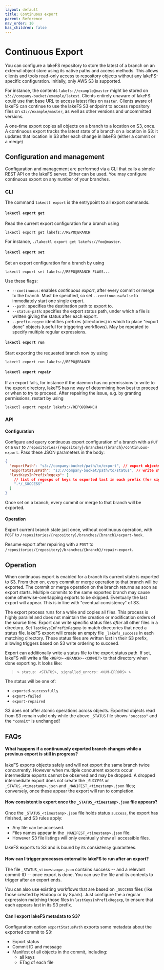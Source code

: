 ```yaml
---
layout: default
title: Continuous export
parent: Reference
nav_order: 10
has_children: false
---
```

# Continuous Export

You can configure a lakeFS repository to store the latest of a branch on an external
object store using its native paths and access methods.  This allows clients and tools
read-only access to repository objects without any lakeFS-specific configuration.
Initially, only AWS S3 is supported.

For instance, the contents `lakefs://example@master` might be stored on
`s3://company-bucket/example/latest`.  Clients entirely unaware of lakeFS could use that
base URL to access latest files on `master`.  Clients aware of lakeFS can continue to use
the lakeFS S3 endpoint to access repository files on `s3://example/master`, as well as
other versions and uncommitted versions.

A one-time export copies all objects on a branch to a location on S3, once.  A continuous
export tracks the latest state of a branch on a location in S3: it updates that location
in S3 after each change in lakeFS (either a commit or a merge)

## Configuration and management

Configuration and management are performed via a CLI that calls a simple REST API on the
lakeFS server.  Either can be used.  You may configure continuous export on any number of your
branches.

### CLI

The command `lakectl export` is the entrypoint to all export commands.

#### `lakectl export get`

Read the current export configuration for a branch using
```shell
lakectl export get lakefs://REPO@BRANCH
```

For instance,  `./lakectl export get lakefs://foo@master`.

#### `lakectl export set`

Set an export configuration for a branch by using
```shell
lakectl export set lakefs://REPO@BRANCH FLAGS...
```

Use these flags:
* `--continuous`: enables _continuous export_, after every commit or merge to the branch.
  Must be specified, so set `--continuous=false` to immediately start one single export.
* `--path`: specifies the destination path to export to.
* `--status-path`: specifies the export status path, under which a file is written giving the
  status after each export.
* `--prefix-regex`: identifies prefixes (directories) in which to place "export done" objects
  (useful for triggering workflows).  May be repeated to specify multiple regular expressions.
  
#### `lakectl export run`

Start exporting the requested branch now by using
```shell
lakectl export run lakefs://REPO@BRANCH
```

#### `lakectl export repair`

If an export fails, for instance if the daemon has no permissions to write to the export
directory, lakeFS has no way of determining how best to proceed or when to try to proceed.
After repairing the issue, e.g. by granting permissions, restart by using
```shell
lakectl export repair lakefs://REPO@BRANCH
```

### API

#### Configuration

Configure and query continuous export configuration of a branch with a `PUT` or a `GET` to
`/repositories/{repository}/branches/{branch}/continuous-export`.  Pass these JSON
parameters in the body:
```json
{
  "exportPath": "s3://company-bucket/path/to/export", // export objects to this path (required)
  "exportStatusPath": "s3://company-bucket/path/to/status", // write status to this path (optional)
  "lastKeysInPrefixRegexp": [
    // list of regexps of keys to exported last in each prefix (for signalling) (optional)
    ".*/_SUCCESS"
  ]
}
```
Once set on a branch, every commit or merge to that branch will be exported.

#### Operation

Export current branch state just once, without continuous operation, with `POST` to
`/repositories/{repository}/branches/{branch}/export-hook`.

Resume export after repairing with a `POST` to
`/repositories/{repository}/branches/{branch}/repair-export`.

## Operation

When continuous export is enabled for a branch its current state is exported to S3.  From
then on, every commit or merge operation to that branch will be exported.  The commit or
merge operation on the branch returns as soon as export starts.  Multiple commits to the
same exported branch may cause some otherwise-overlapping exports to be skipped.
Eventually the last export will appear.  This is in line with "eventual consistency" of
S3.

The export process runs for a while and copies all files.  This process is highly parallel and
does not maintain the creation or modification orders of the source files.  Export can write
specific status files _after_ all other files in a directory. Set `lastKeysInPrefixRegexp` to
match directories that need a status file. lakeFS export will create an empty file
`_lakefs_success` in each matching directory.  These status files are written *last* in their
S3 prefix, allowing triggers based on S3 write ordering to succeed.

Export can additionally write a status file to the export status path.  If set, lakeFS will
write a file `<REPO>-<BRANCH>-<COMMIT>` to that directory when done exporting.  It looks like:
> ``` > status: <STATUS>, signalled_errors: <NUM-ERRORS> > ```

The status will be one of:

* `exported-successfully`
* `export-failed`
* `export-repaired`

S3 does not offer atomic operations across objects.  Exported objects read from S3 remain
valid only while the above `_STATUS` file shows `"success"` and the `"commit"` is unchanged!

## FAQs

#### What happens if a continuously exported branch changes while a previous export is still in progress?

lakeFS exports objects safely and will not export the same branch twice concurrently.
However when multiple concurrent exports occur intermediate exports cannot be observed and
may be dropped.  A dropped intermediate export does not create the `_SUCCESS` or
`_STATUS_<timestamp>.json` and `_MANIFEST_<timestamp>.json` files; conversely, once these
appear the export will run to completion.

#### How consistent is export once the `_STATUS_<timestamp>.json` file appears?

Once the `_STATUS_<timestamp>.json` file holds status `success`, the export has finished,
and S3 rules apply:

* Any file can be accessed.
* Files names appear in the `_MANIFEST_<timestamp>.json` file.
* However S3 file listings will only eventually show all accessible files.

lakeFS exports to S3 and is bound by its consistency guarantees.

#### How can I trigger processes external to lakeFS to run after an export?

The file `_STATUS_<timestamp>.json` contains success -- and a relevant commit-ID -- once
export is done.  You can use the file and its contents to trigger after an export ends.

You can also use existing workflows that are based on `_SUCCESS` files (like those created
by Hadoop or by Spark).  Just configure the a regular expression matching those files in
`lastKeysInPrefixRegexp`, to ensure that each appears last in its S3 prefix.

#### Can I export lakeFS metadata to S3?

Configuration option `exportStatusPath` exports some metadata about the exported commit to S3:
* Export status
* Commit ID and message
* Manifest of all objects in the commit, including:
  - all keys
  - ETag of each file
